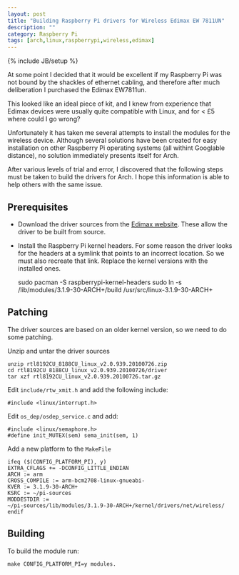 ```yaml
---
layout: post
title: "Building Raspberry Pi drivers for Wireless Edimax EW 7811UN"
description: ""
category: Raspberry Pi
tags: [arch,linux,raspberrypi,wireless,edimax]
---
```

{% include JB/setup %}

At some point I decided that it would be excellent if my Raspberry Pi was not
bound by the shackles of ethernet cabling, and therefore after much
deliberation I purchased the Edimax EW7811un. 

This looked like an ideal piece of kit, and I knew from experience that Edimax
devices were usually quite compatible with Linux, and for < £5 where could I go
wrong? 

Unfortunately it has taken me several attempts to install the modules for the
wireless device. Although several solutions have been created for easy
installation on other Raspberry Pi operating systems (all withint Googlable
distance), no solution immediately presents itself for Arch.

After various levels of trial and error, I discovered that the following steps
must be taken to build the drivers for Arch. I hope this information is able to
help others with the same issue.

## Prerequisites

- Download the driver sources from the [Edimax website][1]. These allow the
  driver to be built from source.

- Install the Raspberry Pi kernel headers. For some reason the driver looks for
  the headers at a symlink that points to an incorrect location. So we must
  also recreate that link. Replace the kernel versions with the installed ones.

    sudo pacman -S raspberrypi-kernel-headers
    sudo ln -s /lib/modules/3.1.9-30-ARCH+/build /usr/src/linux-3.1.9-30-ARCH+

## Patching

The driver sources are based on an older kernel version, so we need to do some
patching.

Unzip and untar the driver sources

    unzip rtl8192CU_8188CU_linux_v2.0.939.20100726.zip
    cd rtl8192CU_8188CU_linux_v2.0.939.20100726/driver
    tar xzf rtl8192CU_linux_v2.0.939.20100726.tar.gz

Edit `include/rtw_xmit.h` and add the following include:

    #include <linux/interrupt.h>

Edit `os_dep/osdep_service.c` and add:

    #include <linux/semaphore.h>
    #define init_MUTEX(sem) sema_init(sem, 1)

Add a new platform to the `MakeFile`
    
    ifeq ($(CONFIG_PLATFORM_PI), y)
    EXTRA_CFLAGS += -DCONFIG_LITTLE_ENDIAN
    ARCH := arm
    CROSS_COMPILE := arm-bcm2708-linux-gnueabi-
    KVER := 3.1.9-30-ARCH+
    KSRC := ~/pi-sources
    MODDESTDIR :=
    ~/pi-sources/lib/modules/3.1.9-30-ARCH+/kernel/drivers/net/wireless/
    endif

## Building

To build the module run:

    make CONFIG_PLATFORM_PI=y modules.


  [1]: http://www.edimax.co.uk/en/support_detail.php?pd_id=328&pl1_id=1&pl2_id=44#01

